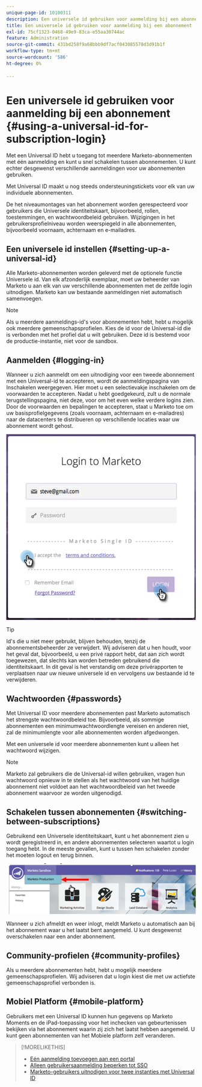 ```yaml
---
unique-page-id: 10100311
description: Een universele id gebruiken voor aanmelding bij een abonnement - Marketo Docs - Productdocumentatie
title: Een universele id gebruiken voor aanmelding bij een abonnement
exl-id: 75cf1323-0468-49e9-83ca-e55aa30744ac
feature: Administration
source-git-commit: 431bd258f9a68bbb9df7acf043085578d3d91b1f
workflow-type: tm+mt
source-wordcount: '586'
ht-degree: 0%

---
```


# Een universele id gebruiken voor aanmelding bij een abonnement {#using-a-universal-id-for-subscription-login}

Met een Universal ID hebt u toegang tot meerdere Marketo-abonnementen met één aanmelding en kunt u snel schakelen tussen abonnementen. U kunt echter desgewenst verschillende aanmeldingen voor uw abonnementen gebruiken.

Met Universal ID maakt u nog steeds ondersteuningstickets voor elk van uw individuele abonnementen.

De het niveaumontages van het abonnement worden gerespecteerd voor gebruikers die Universele identiteitskaart, bijvoorbeeld, rollen, toestemmingen, en wachtwoordbeleid gebruiken. Wijzigingen in het gebruikersprofielniveau worden weerspiegeld in alle abonnementen, bijvoorbeeld voornaam, achternaam en e-mailadres.

## Een universele id instellen {#setting-up-a-universal-id}

Alle Marketo-abonnementen worden geleverd met de optionele functie Universele id. Van elk afzonderlijk exemplaar, moet uw beheerder van Marketo u aan elk van uw verschillende abonnementen met de zelfde login uitnodigen. Marketo kan uw bestaande aanmeldingen niet automatisch samenvoegen.

>[!NOTE]
>
>Als u meerdere aanmeldings-id&#39;s voor abonnementen hebt, hebt u mogelijk ook meerdere gemeenschapsprofielen. Kies de id voor de Universal-id die is verbonden met het profiel dat u wilt gebruiken. Deze id is bestemd voor de productie-instantie, niet voor de sandbox.

## Aanmelden {#logging-in}

Wanneer u zich aanmeldt om een uitnodiging voor een tweede abonnement met een Universal-id te accepteren, wordt de aanmeldingspagina van Inschakelen weergegeven. Hier moet u een selectievakje inschakelen om de voorwaarden te accepteren. Nadat u hebt goedgekeurd, zult u de normale terugstellingspagina, niet deze, voor om het even welke verdere logins zien. Door de voorwaarden en bepalingen te accepteren, staat u Marketo toe om uw basisprofielgegevens (zoals voornaam, achternaam en e-mailadres) naar de datacenters te distribueren op verschillende locaties waar uw abonnement wordt gehost.

![](assets/new-login-reduced-hands-name.png)

>[!TIP]
>
>Id&#39;s die u niet meer gebruikt, blijven behouden, tenzij de abonnementsbeheerder ze verwijdert. Wij adviseren dat u hen houdt, voor het geval dat, bijvoorbeeld, u een privé rapport hebt, dat aan zich wordt toegewezen, dat slechts kan worden betreden gebruikend die identiteitskaart. In dit geval is het verstandig om deze privérapporten te verplaatsen naar uw nieuwe universele id en vervolgens uw bestaande id te verwijderen.

## Wachtwoorden {#passwords}

Met Universal ID voor meerdere abonnementen past Marketo automatisch het strengste wachtwoordbeleid toe. Bijvoorbeeld, als sommige abonnementen een minimumwachtwoordlengte vereisen en anderen niet, zal de minimumlengte voor alle abonnementen worden afgedwongen.

Met een universele id voor meerdere abonnementen kunt u alleen het wachtwoord wijzigen.

>[!NOTE]
>
>Marketo zal gebruikers die de Universal-id willen gebruiken, vragen hun wachtwoord opnieuw in te stellen als het wachtwoord van het huidige abonnement niet voldoet aan het wachtwoordbeleid van het tweede abonnement waarvoor ze worden uitgenodigd.

## Schakelen tussen abonnementen {#switching-between-subscriptions}

Gebruikend een Universele identiteitskaart, kunt u het abonnement zien u wordt geregistreerd in, en andere abonnementen selecteren waartot u login toegang hebt. In de meeste gevallen, kunt u tussen hen schakelen zonder het moeten logout en terug binnen.

![](assets/image2016-11-3-15-3a10-3a16.png)

Wanneer u zich afmeldt en weer inlogt, meldt Marketo u automatisch aan bij het abonnement waar u het laatst bent aangemeld. U kunt desgewenst overschakelen naar een ander abonnement.

## Community-profielen {#community-profiles}

Als u meerdere abonnementen hebt, hebt u mogelijk meerdere gemeenschapsprofielen. Wij adviseren dat u login kiest die met uw actiefste gemeenschapsprofiel verbonden is.

## Mobiel Platform {#mobile-platform}

Gebruikers met een Universal ID kunnen hun gegevens op Marketo Moments en de iPad-toepassing voor het inchecken van gebeurtenissen bekijken via het abonnement waarin zij zich het laatst hebben aangemeld. U kunt geen abonnementen van het Mobiele platform zelf veranderen.

>[!MORELIKETHIS]
>
>* [Eén aanmelding toevoegen aan een portal](/help/marketo/product-docs/administration/additional-integrations/add-single-sign-on-to-a-portal.md)
>* [Alleen gebruikersaanmelding beperken tot SSO](/help/marketo/product-docs/administration/additional-integrations/restrict-user-login-to-sso-only.md)
>* [Marketo-gebruikers uitnodigen voor twee instanties met Universal ID](https://nation.marketo.com/t5/Knowledgebase/Inviting-Marketo-Users-to-Two-Instances-with-Universal-ID-UID/ta-p/251122)
